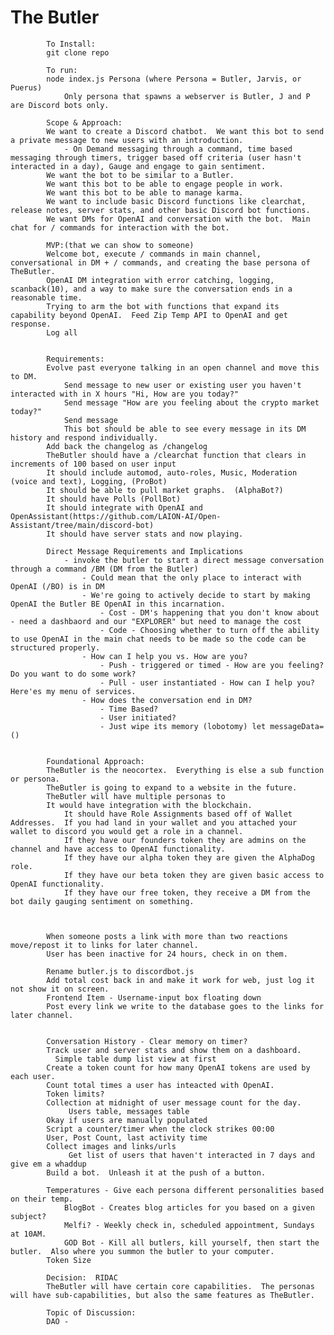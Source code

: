 # The Butler
            To Install:
            git clone repo

            To run:
            node index.js Persona (where Persona = Butler, Jarvis, or Puerus)
                Only persona that spawns a webserver is Butler, J and P are Discord bots only.

            Scope & Approach:
            We want to create a Discord chatbot.  We want this bot to send a private message to new users with an introduction.
                - On Demand messaging through a command, time based messaging through timers, trigger based off criteria (user hasn't interacted in a day), Gauge and engage to gain sentiment. 
            We want the bot to be similar to a Butler.  
            We want this bot to be able to engage people in work.
            We want this bot to be able to manage karma.
            We want to include basic Discord functions like clearchat, release notes, server stats, and other basic Discord bot functions.
            We want DMs for OpenAI and conversation with the bot.  Main chat for / commands for interaction with the bot.

            MVP:(that we can show to someone)
            Welcome bot, execute / commands in main channel, conversational in DM + / commands, and creating the base persona of TheButler. 
            OpenAI DM integration with error catching, logging, scanback(10), and a way to make sure the conversation ends in a reasonable time.
            Trying to arm the bot with functions that expand its capability beyond OpenAI.  Feed Zip Temp API to OpenAI and get response.
            Log all 


            Requirements:
            Evolve past everyone talking in an open channel and move this to DM.
                Send message to new user or existing user you haven't interacted with in X hours "Hi, How are you today?"
                Send message "How are you feeling about the crypto market today?"
                Send message  
                This bot should be able to see every message in its DM history and respond individually.
            Add back the changelog as /changelog
            TheButler should have a /clearchat function that clears in increments of 100 based on user input
            It should include automod, auto-roles, Music, Moderation (voice and text), Logging, (ProBot) 
            It should be able to pull market graphs.  (AlphaBot?)
            It should have Polls (PollBot)
            It should integrate with OpenAI and OpenAssistant(https://github.com/LAION-AI/Open-Assistant/tree/main/discord-bot)
            It should have server stats and now playing.
            
            Direct Message Requirements and Implications
                - invoke the butler to start a direct message conversation through a command /BM (DM from the Butler)
                    - Could mean that the only place to interact with OpenAI (/BO) is in DM
                    - We're going to actively decide to start by making OpenAI the Butler BE OpenAI in this incarnation.
                        - Cost - DM's happening that you don't know about - need a dashbaord and our "EXPLORER" but need to manage the cost
                        - Code - Choosing whether to turn off the ability to use OpenAI in the main chat needs to be made so the code can be structured properly.
                    - How can I help you vs. How are you?
                        - Push - triggered or timed - How are you feeling?  Do you want to do some work?
                        - Pull - user instantiated - How can I help you? Here'es my menu of services.
                    - How does the conversation end in DM?
                        - Time Based?
                        - User initiated?
                        - Just wipe its memory (lobotomy) let messageData=()


            Foundational Approach:
            TheButler is the neocortex.  Everything is else a sub function or persona.
            TheButler is going to expand to a website in the future.
            TheButler will have multiple personas to 
            It would have integration with the blockchain.
                It should have Role Assignments based off of Wallet Addresses.  If you had land in your wallet and you attached your wallet to discord you would get a role in a channel.
                If they have our founders token they are admins on the channel and have access to OpenAI functionality.
                If they have our alpha token they are given the AlphaDog role.
                If they have our beta token they are given basic access to OpenAI functionality.
                If they have our free token, they receive a DM from the bot daily gauging sentiment on something.

            

            When someone posts a link with more than two reactions move/repost it to links for later channel. 
            User has been inactive for 24 hours, check in on them.

            Rename butler.js to discordbot.js
            Add total cost back in and make it work for web, just log it not show it on screen.
            Frontend Item - Username-input box floating down
            Post every link we write to the database goes to the links for later channel.
    

            Conversation History - Clear memory on timer?
            Track user and server stats and show them on a dashboard.
              Simple table dump list view at first
            Create a token count for how many OpenAI tokens are used by each user.
            Count total times a user has inteacted with OpenAI.
            Token limits?
            Collection at midnight of user message count for the day.
                 Users table, messages table
            Okay if users are manually populated
            Script a counter/timer when the clock strikes 00:00
            User, Post Count, last activity time
            Collect images and links/urls
                 Get list of users that haven't interacted in 7 days and give em a whaddup
            Build a bot.  Unleash it at the push of a button.

            Temperatures - Give each persona different personalities based on their temp.
                BlogBot - Creates blog articles for you based on a given subject?
                Melfi? - Weekly check in, scheduled appointment, Sundays at 10AM.
                GOD Bot - Kill all butlers, kill yourself, then start the butler.  Also where you summon the butler to your computer.
            Token Size
    
            Decision:  RIDAC
            TheButler will have certain core capabilities.  The personas will have sub-capabilities, but also the same features as TheButler.
            
            Topic of Discussion:
            DAO - 
